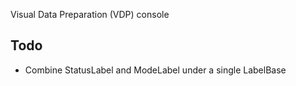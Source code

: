 Visual Data Preparation (VDP) console





## Todo

- Combine StatusLabel and ModeLabel under a single LabelBase